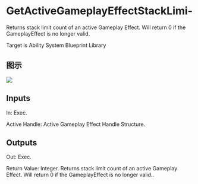# GetActiveGameplayEffectStackLimi-

Returns stack limit count of an active Gameplay Effect. Will return 0 if the GameplayEffect is no longer valid.

Target is Ability System Blueprint Library

## 图示

![]($-20221218-17313369.png)

## Inputs

In: Exec.

Active Handle: Active Gameplay Effect Handle Structure.  

## Outputs

Out: Exec.

Return Value: Integer. Returns stack limit count of an active Gameplay Effect. Will return 0 if the GameplayEffect is no longer valid..

